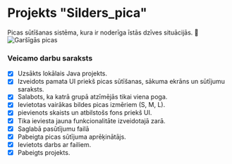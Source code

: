 # Projekts "Silders_pica"
Picas sūtīšanas sistēma, kura ir noderīga īstās dzīves situācijās. :pizza:
![Garšīgās picas](https://openclipart.org/image/800px/346203)

### **Veicamo darbu saraksts**

- [x] Uzsākts lokālais Java projekts.
- [x] Izveidots pamata UI priekš picas sūtīšanas, sākuma ekrāns un sūtījumu saraksts.
- [x] Salabots, ka katrā grupā atzīmējās tikai viena poga.
- [x] Ievietotas vairākas bildes picas izmēriem (S, M, L).
- [x] pievienots skaists un atbilstošs fons priekš UI.
- [x] Tika ieviesta jauna funkcionalitāte izveidotajā zarā.
- [x] Saglabā pasūtījumu failā
- [x] Pabeigta picas sūtījuma aprēķinātājs.
- [x] Ievietots darbs ar failiem.
- [x] Pabeigts projekts.